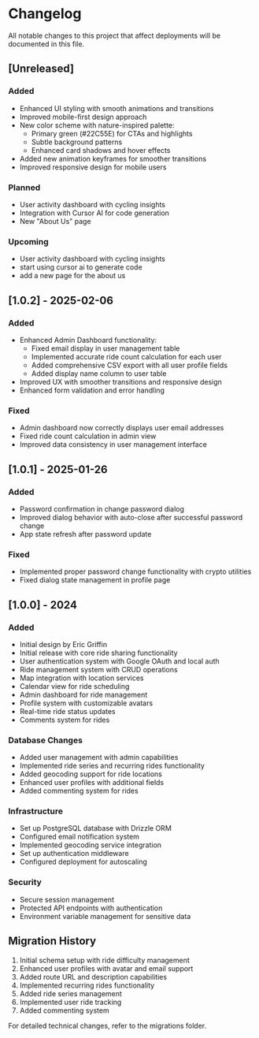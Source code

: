# Changelog

All notable changes to this project that affect deployments will be documented in this file.

## [Unreleased]
### Added
- Enhanced UI styling with smooth animations and transitions
- Improved mobile-first design approach
- New color scheme with nature-inspired palette:
  - Primary green (#22C55E) for CTAs and highlights
  - Subtle background patterns
  - Enhanced card shadows and hover effects
- Added new animation keyframes for smoother transitions
- Improved responsive design for mobile users

### Planned
- User activity dashboard with cycling insights
- Integration with Cursor AI for code generation
- New "About Us" page

### Upcoming
- User activity dashboard with cycling insights
- start using cursor ai to generate code
- add a new page for the about us


## [1.0.2] - 2025-02-06
### Added
- Enhanced Admin Dashboard functionality:
  - Fixed email display in user management table
  - Implemented accurate ride count calculation for each user
  - Added comprehensive CSV export with all user profile fields
  - Added display name column to user table
- Improved UX with smoother transitions and responsive design
- Enhanced form validation and error handling

### Fixed
- Admin dashboard now correctly displays user email addresses
- Fixed ride count calculation in admin view
- Improved data consistency in user management interface

## [1.0.1] - 2025-01-26
### Added
- Password confirmation in change password dialog
- Improved dialog behavior with auto-close after successful password change
- App state refresh after password update

### Fixed
- Implemented proper password change functionality with crypto utilities
- Fixed dialog state management in profile page

## [1.0.0] - 2024
### Added
- Initial design by Eric Griffin
- Initial release with core ride sharing functionality
- User authentication system with Google OAuth and local auth
- Ride management system with CRUD operations
- Map integration with location services
- Calendar view for ride scheduling
- Admin dashboard for ride management
- Profile system with customizable avatars
- Real-time ride status updates
- Comments system for rides

### Database Changes
- Added user management with admin capabilities
- Implemented ride series and recurring rides functionality
- Added geocoding support for ride locations
- Enhanced user profiles with additional fields
- Added commenting system for rides

### Infrastructure
- Set up PostgreSQL database with Drizzle ORM
- Configured email notification system
- Implemented geocoding service integration
- Set up authentication middleware
- Configured deployment for autoscaling

### Security
- Secure session management
- Protected API endpoints with authentication
- Environment variable management for sensitive data

## Migration History
1. Initial schema setup with ride difficulty management
2. Enhanced user profiles with avatar and email support
3. Added route URL and description capabilities
4. Implemented recurring rides functionality
5. Added ride series management
6. Implemented user ride tracking
7. Added commenting system

For detailed technical changes, refer to the migrations folder.